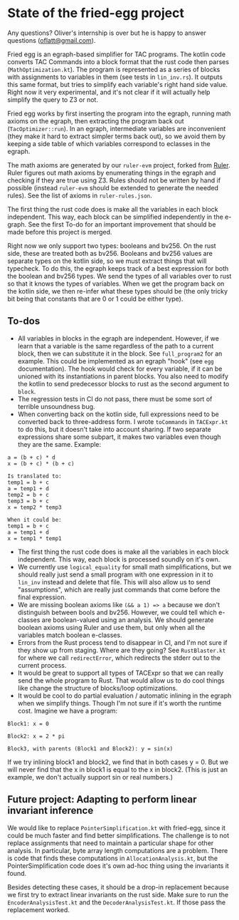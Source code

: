 # State of the fried-egg project

Any questions? Oliver's internship is over but he is happy to answer questions (oflatt@gmail.com).

Fried egg is an egraph-based simplifier for TAC programs. The kotlin code converts TAC Commands into a block format that the rust code then parses (`MathOptimization.kt`). The program is represented as a series of blocks with assignments to variables in them (see tests in `lin_inv.rs`). It outputs this same format, but tries to simplify each variable's right hand side value. Right now it very experimental, and it's not clear if it will
actually help simplify the query to Z3 or not.

Fried egg works by first inserting the program into the egraph, running math axioms on the egraph, then extracting the program back out (`TacOptimizer::run`). In an egraph, intermediate variables are inconvenient (they make it hard to extract simpler terms back out), so we avoid them by keeping a side table of which variables correspond to eclasses in the egraph.

The math axioms are generated by our `ruler-evm` project, forked from [Ruler](https://github.com/uwplse/ruler). Ruler figures out math axioms by enumerating things in the egraph and checking if they are true using Z3.
Rules should not be written by hand if possible (instead `ruler-evm` should be extended to generate the needed rules).
See the list of axioms in `ruler-rules.json`.

The first thing the rust code does is make all the variables in each block independent.
This way, each block can be simplified independently in the e-graph.
See the first To-do for an important improvement that should be made before this project is merged.

Right now we only support two types: booleans and bv256. On the rust side, these are treated both as bv256. Booleans and bv256 values are separate types on the kotlin side, so we must extract things that will typecheck. To do this, the egraph keeps track of a best expression for both the boolean and bv256 types. We send the types of all variables over to rust so that it knows the types of variables.
When we get the program back on the kotlin side, we then re-infer what these types should be (the only tricky bit being that constants that are 0 or 1 could be either type).


## To-dos

- All variables in blocks in the egraph are independent. However, if we learn that a variable is the same regardless of the path to a current block, then we can substitute it
in the block. See `full_program2` for an example. This could be implemented as an egraph "hook" (see `egg` documentation). The hook would check for every variable, if it can be unioned with its instantiations in parent blocks. You also need to modify the kotlin to send predecessor blocks to rust as the second argument to `block`.
- The regression tests in CI do not pass, there must be some sort of terrible unsoundness bug.
- When converting back on the kotlin side, full expressions need to be converted back to three-address form. I wrote `toCommands` in `TACExpr.kt` to do this, but it doesn't take into account sharing. If two separate expressions share some subpart, it makes two variables even though they are the same. Example:

```
a = (b + c) * d
x = (b + c) * (b + c)

Is translated to:
temp1 = b + c
a = temp1 + d
temp2 = b + c
temp3 = b + c
x = temp2 * temp3

When it could be:
temp1 = b + c
a = temp1 + d
x = temp1 * temp1
```

- The first thing the rust code does is make all the variables in each block independent.
This way, each block is processed soundly on it's own.
- We currently use `logical_equality` for small math simplifications, but we should really just send a small program with one expression in it to `lin_inv` instead and delete that file. This will also allow us to send "assumptions", which are really just commands that come before the final expression. 
- We are missing boolean axioms like `(&& a 1) => a` because we don't distinguish between bools and bv256. However, we could tell which e-classes are boolean-valued using an analysis. We should generate boolean axioms using Ruler and use them, but only when all the variables match boolean e-classes.
- Errors from the Rust process tend to disappear in CI, and I'm not sure if they show up from staging. Where are they going? See `RustBlaster.kt` for where we call `redirectError`, which redirects the stderr out to the current process.
- It would be great to support all types of TACExpr so that we can really send the whole program to Rust. That would allow us to do cool things like change the structure of blocks/loop optimizations.
- It would be cool to do partial evaluation / automatic inlining in the egraph when we simplify things. Though I'm not sure if it's worth the runtime cost.
Imagine we have a program:
```
Block1: x = 0

Block2: x = 2 * pi

Block3, with parents (Block1 and Block2): y = sin(x)
```
If we try inlining block1 and block2, we find that in both cases y = 0. But we will never find that the x in block1 is equal to the x in block2. (This is just an example, we don't actually support sin or real numbers.)



## Future project: Adapting to perform linear invariant inference

We would like to replace `PointerSimplification.kt` with fried-egg, since it could be much faster and find better simplifications.
The challenge is to not replace assignments that need to maintain a particular shape for other analysis.
In particular, byte array length computations are a problem. There is code that finds these computations in `AllocationAnalysis.kt`, but the PointerSimplification code does it's own ad-hoc thing using the invariants it found.

Besides detecting these cases, it should be a drop-in replacement because we first try to extract linear invariants on the rust side. Make sure to run the `EncoderAnalysisTest.kt` and the `DecoderAnalysisTest.kt`. If those pass the replacement worked.